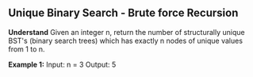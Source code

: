## Unique Binary Search - Brute force Recursion
**Understand**
Given an integer n, return the number of structurally unique BST's (binary search trees) which has exactly n nodes of unique values from 1 to n.

**Example 1:**
Input: n = 3
Output: 5